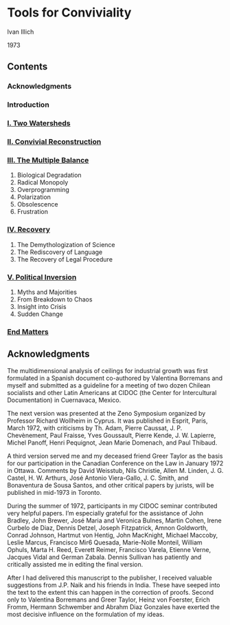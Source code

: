 # Tools for Conviviality

Ivan Illich

1973

## Contents

### Acknowledgments

### Introduction

### [I. Two Watersheds](./Part_1.md)

### [II. Convivial Reconstruction](./Part_2.md)

### [III. The Multiple Balance](./Part_3.md)

1. Biological Degradation
2. Radical Monopoly
3. Overprogramming
4. Polarization
5. Obsolescence
6. Frustration

### [IV. Recovery](./Part_4.md)

1. The Demythologization of Science
2. The Rediscovery of Language
3. The Recovery of Legal Procedure

### [V. Political Inversion](./Part_5.md)

1. Myths and Majorities
2. From Breakdown to Chaos
3. Insight into Crisis
4. Sudden Change

### [End Matters](./End_Matters.md)

## Acknowledgments

The multidimensional analysis of ceilings for industrial growth was first formulated in a Spanish document co-authored by Valentina Borremans and myself and submitted as a guideline for a meeting of two dozen Chilean socialists and other Latin Americans at CIDOC (the Center for Intercultural Documentation) in Cuernavaca, Mexico.

The next version was presented at the Zeno Symposium organized by Professor Richard Wollheim in Cyprus. It was published in Esprit, Paris, March 1972, with criticisms by Th. Adam, Pierre Caussat, J. P. Chevènement, Paul Fraisse, Yves Goussault, Pierre Kende, J. W. Lapierre, Michel Panoff, Henri Pequignot, Jean Marie Domenach, and Paul Thibaud.

A third version served me and my deceased friend Greer Taylor as the basis for our participation in the Canadian Conference on the Law in January 1972 in Ottawa. Comments by David Weisstub, Nils Christie, Allen M. Linden, J. G. Castel, H. W. Arthurs, José Antonio Viera-Gallo, J. C. Smith, and Bonaventura de Sousa Santos, and other critical papers by jurists, will be published in mid-1973 in Toronto.

During the summer of 1972, participants in my CIDOC seminar contributed very helpful papers. I’m especially grateful for the assistance of John Bradley, John Brewer, José Maria and Veronica Bulnes, Martin Cohen, Irene Curbelo de Diaz, Dennis Detzel, Joseph Fitzpatrick, Amnon Goldworth, Conrad Johnson, Hartmut von Hentig, John MacKnight, Michael Maccoby, Leslie Marcus, Francisco Mir6 Quesada, Marie-Nolle Monteil, William Ophuls, Marta H. Reed, Everett Reimer, Francisco Varela, Etienne Verne, Jacques Vidal and German Zabala. Dennis Sullivan has patiently and critically assisted me in editing the final version.

After I had delivered this manuscript to the publisher, I received valuable suggestions from J.P. Naik and his friends in India. These have seeped into the text to the extent this can happen in the correction of proofs. Second only to Valentina Borremans and Greer Taylor, Heinz von Foerster, Erich Fromm, Hermann Schwember and Abrahm Diaz Gonzales have exerted the most decisive influence on the formulation of my ideas.

